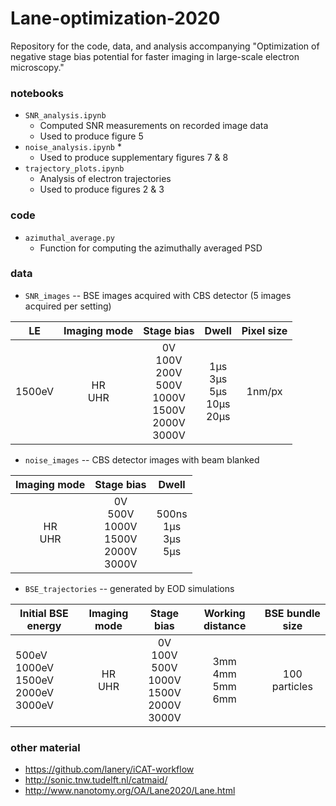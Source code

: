 # Lane-optimization-2020

Repository for the code, data, and analysis accompanying "Optimization of negative stage bias potential for faster imaging in large-scale electron microscopy."


### notebooks
* `SNR_analysis.ipynb`
  * Computed SNR measurements on recorded image data
  * Used to produce figure 5
* `noise_analysis.ipynb`
  * 
  * Used to produce supplementary figures 7 & 8
* `trajectory_plots.ipynb`
  * Analysis of electron trajectories
  * Used to produce figures 2 & 3


### code
* `azimuthal_average.py`
  * Function for computing the azimuthally averaged PSD


### data
* `SNR_images` -- BSE images acquired with CBS detector (5 images acquired per setting)

| LE     | Imaging mode |                           Stage bias                           |               Dwell               | Pixel size |
|--------|:------------:|:--------------------------------------------------------------:|:---------------------------------:|:----------:|
| 1500eV |    HR<br>UHR | 0V<br>100V<br>200V<br>500V<br>1000V<br>1500V<br>2000V<br>3000V | 1µs<br>3µs<br>5µs<br>10µs<br>20µs |     1nm/px |

* `noise_images` -- CBS detector images with beam blanked

| Imaging mode |                   Stage bias                   |            Dwell           |
|:------------:|:----------------------------------------------:|:--------------------------:|
|    HR<br>UHR | 0V<br>500V<br>1000V<br>1500V<br>2000V<br>3000V | 500ns<br>1µs<br>3µs<br>5µs |

* `BSE_trajectories` -- generated by EOD simulations

| Initial BSE energy                            | Imaging mode |                       Stage bias                       |     Working distance     |   BSE bundle size   |
|-----------------------------------------------|:------------:|:------------------------------------------------------:|:------------------------:|:-------------------:|
| 500eV<br>1000eV<br>1500eV<br>2000eV<br>3000eV |    HR<br>UHR | 0V<br>100V<br>500V<br>1000V<br>1500V<br>2000V<br>3000V | 3mm<br>4mm<br>5mm<br>6mm | 100 particles |


### other material
* https://github.com/lanery/iCAT-workflow
* http://sonic.tnw.tudelft.nl/catmaid/
* http://www.nanotomy.org/OA/Lane2020/Lane.html
